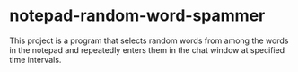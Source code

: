# notepad-random-word-spammer
This project is a program that selects random words from among the words in the notepad and repeatedly enters them in the chat window at specified time intervals.
